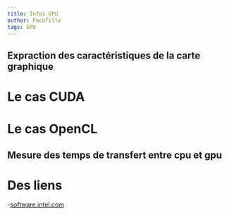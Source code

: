 ```yaml
---
title: Infos GPU
author: PacoTille
tags: GPU
---
```



## Expraction des caractéristiques de la carte graphique
# Le cas CUDA

# Le cas OpenCL
## Mesure des temps de transfert entre cpu et gpu


# Des liens

-[software.intel.com](https://software.intel.com/fr-fr/blogs/2013/12/10/premier-pas-sur-opencl-mon-pc-est-il-compatible)
